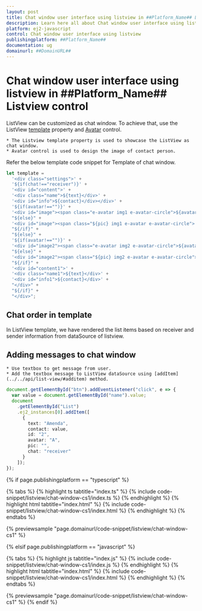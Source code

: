 ```yaml
---
layout: post
title: Chat window user interface using listview in ##Platform_Name## Listview control | Syncfusion
description: Learn here all about Chat window user interface using listview in Syncfusion ##Platform_Name## Listview control of Syncfusion Essential JS 2 and more.
platform: ej2-javascript
control: Chat window user interface using listview 
publishingplatform: ##Platform_Name##
documentation: ug
domainurl: ##DomainURL##
---
```


# Chat window user interface using listview in ##Platform_Name## Listview control

ListView can be customized as chat window. To achieve that, use the ListView [template](../../api/list-view/#template) property and [Avatar](../../avatar/getting-started) control.

    * The Listview template property is used to showcase the ListView as chat window.
    * Avatar control is used to design the image of contact person.

Refer the below template code snippet for Template of chat window.

```ts
let template =
  '<div class="settings">' +
  '${if(chat!=="receiver")}' +
  '<div id="content">' +
  '<div class="name">${text}</div>' +
  '<div id="info">${contact}</div></div>' +
  '${if(avatar!=="")}' +
  '<div id="image"><span class="e-avatar img1 e-avatar-circle">${avatar}</span></div>' +
  "${else}" +
  '<div id="image"><span class="${pic} img1 e-avatar e-avatar-circle"> </span></div>' +
  "${/if}" +
  "${else}" +
  '${if(avatar!=="")}' +
  '<div id="image2"><span class="e-avatar img2 e-avatar-circle">${avatar}</span></div>' +
  "${else}" +
  '<div id="image2"><span class="${pic} img2 e-avatar e-avatar-circle"> </span></div>' +
  "${/if}" +
  '<div id="content1">' +
  '<div class="name1">${text}</div>' +
  '<div id="info1">${contact}</div>' +
  "</div>" +
  "${/if}" +
  "</div>";
```

## Chat order in template

In ListView template, we have rendered the list items based on receiver and sender information from dataSource of listview.

## Adding messages to chat window

    * Use textbox to get message from user.
    * Add the textbox message to ListView dataSource using [addItem](../../api/list-view/#additem) method.

```ts
document.getElementById("btn").addEventListener("click", e => {
  var value = document.getElementById("name").value;
  document
    .getElementById("List")
    .ej2_instances[0].addItem([
      {
        text: "Amenda",
        contact: value,
        id: "2",
        avatar: "A",
        pic: "",
        chat: "receiver"
      }
    ]);
});
```

{% if page.publishingplatform == "typescript" %}

 {% tabs %}
{% highlight ts tabtitle="index.ts" %}
{% include code-snippet/listview/chat-window-cs1/index.ts %}
{% endhighlight %}
{% highlight html tabtitle="index.html" %}
{% include code-snippet/listview/chat-window-cs1/index.html %}
{% endhighlight %}
{% endtabs %}
        
{% previewsample "page.domainurl/code-snippet/listview/chat-window-cs1" %}

{% elsif page.publishingplatform == "javascript" %}

{% tabs %}
{% highlight js tabtitle="index.js" %}
{% include code-snippet/listview/chat-window-cs1/index.js %}
{% endhighlight %}
{% highlight html tabtitle="index.html" %}
{% include code-snippet/listview/chat-window-cs1/index.html %}
{% endhighlight %}
{% endtabs %}

{% previewsample "page.domainurl/code-snippet/listview/chat-window-cs1" %}
{% endif %}
